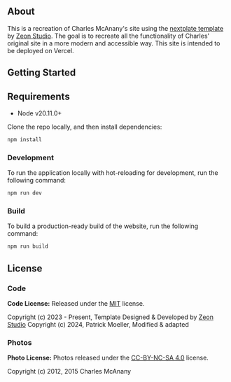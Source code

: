 ## About

This is a recreation of Charles McAnany's site using the [nextplate template](https://github.com/zeon-studio/nextplate/) by [Zeon Studio](https://zeon.studio/). The goal is to recreate all the functionality of Charles' original site in a more modern and accessible way. This site is intended to be deployed on Vercel.

## Getting Started

## Requirements

- Node v20.11.0+

Clone the repo locally, and then install dependencies:

```bash
npm install
```

### Development

To run the application locally with hot-reloading for development, run the following command:

```bash
npm run dev
```

### Build

To build a production-ready build of the website, run the following command:

```bash
npm run build
```

<!-- licence -->

## License

### Code

**Code License:** Released under the [MIT](LICENSE) license.

Copyright (c) 2023 - Present, Template Designed & Developed by [Zeon Studio](https://zeon.studio/)
Copyright (c) 2024, Patrick Moeller, Modified & adapted

### Photos

**Photo License:** Photos released under the [CC-BY-NC-SA 4.0](LICENSES/CC-BY-NC-SA-4.0.txt) license.

Copyright (c) 2012, 2015 Charles McAnany
